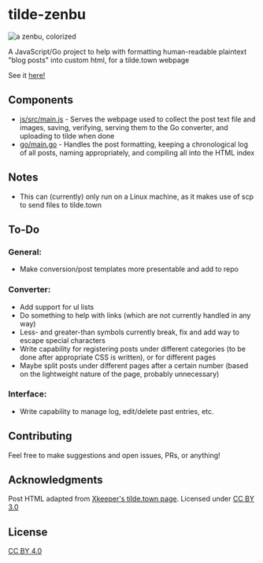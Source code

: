 # tilde-zenbu
![a zenbu, colorized](https://i.imgur.com/leuisEX.png)

A JavaScript/Go project to help with formatting human-readable plaintext "blog posts" into custom html, for a tilde.town webpage

See it [here!](https://tilde.town/~sacredpixel)

## Components

* [js/src/main.js](https://github.com/TheSacredPixel/tilde-zenbu/blob/master/js/src/main.js) - Serves the webpage used to collect the post text file and images, saving, verifying, serving them to the Go converter, and uploading to tilde when done
* [go/main.go](https://github.com/TheSacredPixel/tilde-zenbu/blob/master/go/main.go) - Handles the post formatting, keeping a chronological log of all posts, naming appropriately, and compiling all into the HTML index

## Notes

* This can (currently) only run on a Linux machine, as it makes use of scp to send files to tilde.town

## To-Do

### General:
* Make conversion/post templates more presentable and add to repo

### Converter:
* Add support for ul lists
* Do something to help with links (which are not currently handled in any way)
* Less- and greater-than symbols currently break, fix and add way to escape special characters
* Write capability for registering posts under different categories (to be done after appropriate CSS is written), or for different pages
* Maybe split posts under different pages after a certain number (based on the lightweight nature of the page, probably unnecessary)

### Interface:
* Write capability to manage log, edit/delete past entries, etc.

## Contributing

Feel free to make suggestions and open issues, PRs, or anything!

## Acknowledgments

Post HTML adapted from [Xkeeper's tilde.town page](https://tilde.town/~xkeeper/). Licensed under [CC BY 3.0](https://creativecommons.org/licenses/by/3.0/us/)

## License

[CC BY 4.0](https://creativecommons.org/licenses/by/4.0/)
